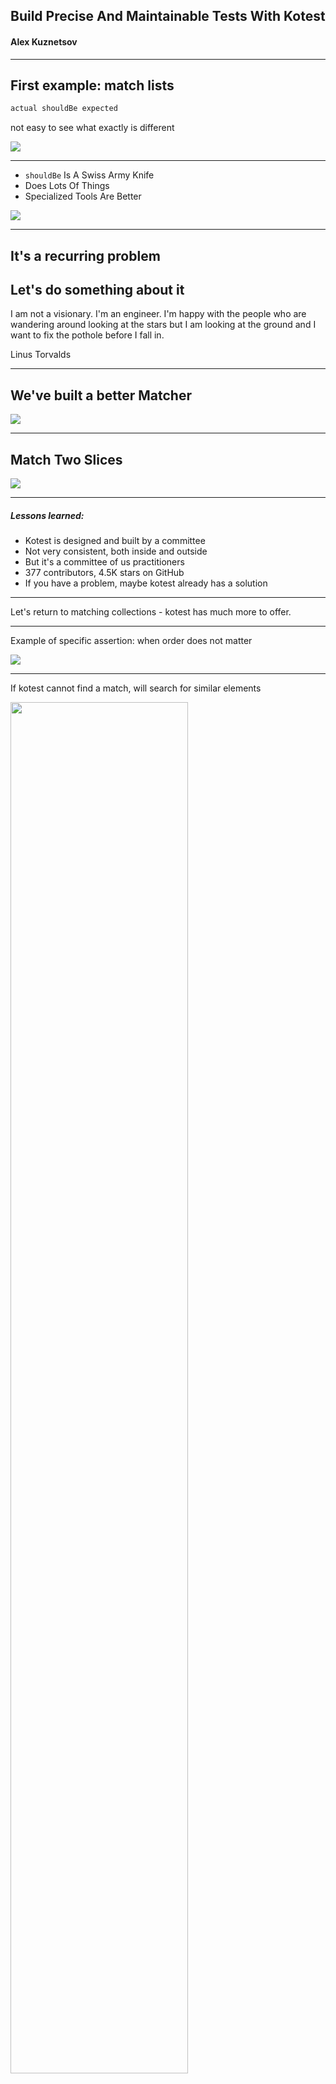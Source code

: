 ## Build Precise And Maintainable Tests With Kotest

#### Alex Kuznetsov

---

## First example: match lists

```kotlin
actual shouldBe expected
```
not easy to see what exactly is different

<img src="match-lists0.png" />

---

* `shouldBe` Is A Swiss Army Knife
* Does Lots Of Things
* Specialized Tools Are Better

<img src="swiss-army-knife.png" />

---

## It's a recurring problem
## Let's do something about it

I am not a visionary. I'm an engineer. I'm happy with the people who are wandering around looking at the stars but I am looking at the ground and I want to fix the pothole before I fall in.

Linus Torvalds

---

## We've built a better Matcher

<img src="match-ordered-lists0.png" />

---

## Match Two Slices

<img src="match-two-slices.png" />

---

##### Lessons learned:

* Kotest is designed and built by a committee
* Not very consistent, both inside and outside
* But it's a committee of us practitioners 
* 377 contributors, 4.5K stars on GitHub
* If you have a problem, maybe kotest already has a solution

---

Let's return to matching collections - kotest has much more to offer.

---

Example of specific assertion: when order does not matter

<img src="match-lists-ignoring-order.png">

---

If kotest cannot find a match, will search for similar elements

<img src="match-unordered-collections.png"  height="75%" width="75%"/>

---

How to match ordered collections if order is not completely predictable - don't be too specific

<img src="nonDeterministicOrder.png" />

---

How to be not too specific when we match numbers

---

`BigDecimal` and scale - be specific enough, but not too much

test end result, not how it was computed

<img src="BigDecimalScale.png" />

---

Double Numbers Are Not Precise - be specific enough, but not too much

<img src="doubleNotPrecise.png" />

---

Let's refactor a test to be more specific and less fragile

---

## Matching JSON - Naive Test

Fragile: order of keys in JSON is not guaranteed

```kotlin
toPayload(myInstance) shouldBe 
        """{"destination":"01234","send_to":"Jane Doe"}"""
```

---

the order of fields in JSON should not matter
<br/>
but this test fails:

```kotlin
"""{"destination":"01234","send_to":"Jane Doe"}""" shouldBe 
        """{"send_to":"Jane Doe","destination":"01234"}"""
```

---

## `shouldEqualJson` is Specialized, More Robust

```kotlin
"""{
    "destination":"01234",
    "send_to":"Jane Doe"
    }
    """ shouldEqualJson 
        """{"send_to":"Jane Doe","destination":"01234"}"""
```

---


## `shouldEqualJson` is Specialized, More Robust, but

if we add a new field to the object being serialized, the test will fail:

```kotlin

toPayload(
    MyPackage("01234", "Jane Doe", weight=2.34)
) shouldEqualJson 
        """{"send_to":"Jane Doe","destination":"01234"}"""
```

---

## why do we even need this test? what exactly are we verifying?

We use a very common library to serialize objects to JSON. 
<br/>
<br/>
We should not be testing that library.

---

## Real Life Example 
Passing Around Zip Codes

```kotlin
data class ZipCode(
    val zip: String
) {
    public constructor(...) {
        //custom initialization logic
    }
    init {
        //validation
    }
}
// val destination: ZipCode should serialize to JSON 
// as "destination":"01234"
// not as "destination":{"zip":"1234"}
```

---

- What we are testing: is our custom serializer properly plugged in?
- be as specific as possible
- use `shouldContainJsonKeyValue`

```kotlin
val package = MyPackage(
    destination = ZipCode(1234), 
    sendTo = "Jane Doe",
    weight = 2.34,
)
val actual = createPayload(package)
        
actual.shouldContainJsonKeyValue("destination", "01234") 
```
---

## Test One Specific Thing, Not The Whole Context

* tests will be precise and maintainable.
* but is can be more effort to write them.
* so it might or might not be worth it.
* not a blanket recommendation

---

How to be more precise when matching data classes:

* Ignore timestamps, identities, UUIDs, etc.
* need detailed description of what exactly is different

---

## Match Data Classes

<img src="compareByFields.png" height="75%" width="75%"/>

---

## Match Only Some Fields

<img src="excludeFields.png" />

---

 `assertSoftly`
<br/>
<br/>

```kotlin
assertSoftly {
    actual.color shouldBe "red"
    actual.taste shouldBe "sweet"
}
```

---

Let's talk more about tests that are easy to maintain.
<br/>
<br/>
When a change to code causes too many changes to tests, this may be a code smell.
<br/>
<br/>
We might need to refactor.

---

Tests can be fragile because tight coupling in code being tested

<img src="fragile-design.png" />

---

Add an irrelevant field, need to update test

<img src="add-field-to-test.png" />

---

Use exemplar instance and `copy`

<img src="use-exemplar-instance.png" />

---

`canContain` should depend only on dimensions of the box and the element

<img src="pan-in-box.png" />

---

so let's refactor our code

<img src="simpler-with-interface.png" />

---

writing self-explanatory durable tests

---

Let's test upserting some data into a table


| name | before upsert | after upsert |
|------|---------------|----------------|
| apple| green         | green         |
| banana| yellow        | green         |
| cherry| -             | red           |

---

Simple test that validates too little

```kotlin
// insert test data:
// Fruit("apple", "green"),
// Fruit("banana", "yellow"),

dao.upsert(listOf(
    Fruit("banana", "green"),
    Fruit("cherry", "red"),
))

dao.getAll().size shouldBe 3
```
---

validate everything, not self-documenting

```kotlin
// insert test data:
// Fruit("apple", "green"),
// Fruit("banana", "yellow"),

dao.upsert(listOf(
    Fruit("banana", "green"),
    Fruit("cherry", "red"),
))

dao.getAll() shouldContainExactlyInAnyOrder listOf(
    Fruit("banana", "green"),
    Fruit("cherry", "red"),
    Fruit("apple", "green"),
)
```
It might be good enough already, but if not...

---

If, and only if, we need more readable test


```kotlin
val rowsToUpsert = listOf(
    Fruit("banana", "green"), 
    Fruit("cherry", "red"),
    )
val rowsToKeepUnchanged = dao.getAll().filter { 
    it.name !in rowsToUpsert.map{ it.name }
}

dao.upsert(rowsToUpsert)

dao.getAll() shouldContainExactlyInAnyOrder 
        rowsToKeepUnchanged + rowsToUpsert
```

---

### Can we still get false positives?

* `rowsToKeepUnchanged` can be empty
* `rowsToUpsert` can be same as data already saved, or empty

---

Guardian assumptions aka prerequisites

```kotlin
val (rowsToKeepUnchanged, rowsToBeChanged) = dao.getAll()
    .partitionBy {
        it.name !in rowsToUpsert.map{ it.name }
    }
withClue("rows to be unchanged should not be empty") {
    rowsToKeepUnchanged.shouldNotBeEmpty()
}
withClue("rows to be changed should not be empty") {
    rowsToBeChanged.shouldNotBeEmpty()
}
withClue("rows to be changed should change") {
    rowsToBeChanged shouldNotContainExactlyInAnyOrder
            rowsToUpsert
}
```

---

detailed matching of actual to expected 

```kotlin
assertAll {
    withClue("rows should be unchanged") {
        actual.shouldContainAll(rowsToKeepUnchanged)
    }
    withClue("rows should change") {
        actual.shouldContainAll(rowsToChange)
    }
    actual shouldContainExactlyInAnyOrder
            rowsToKeepUnchanged + rowsToUpsert
}
```

---

Test is completely self-explanatory, but it is way too long.
<br/>
<br/>
Let's split it

---

```kotlin
"upsert does not change rows it shouldn't" {
    val (rowsToKeepUnchanged, rowsToBeChanged) = dao.getAll()
        .partitionBy {
            it.name !in rowsToUpsert.map { it.name }
        }
    withClue("rows to be unchanged should not be empty") {
        rowsToKeepUnchanged.shouldNotBeEmpty()
    }
    assertAll {
        withClue("rows should be unchanged") {
            actual.shouldContainAll(rowsToKeepUnchanged)
        }
        actual shouldContainExactlyInAnyOrder
                rowsToKeepUnchanged + rowsToUpsert
    }
}
```

---
Thank you!
<br/>
<br/>
Questions?